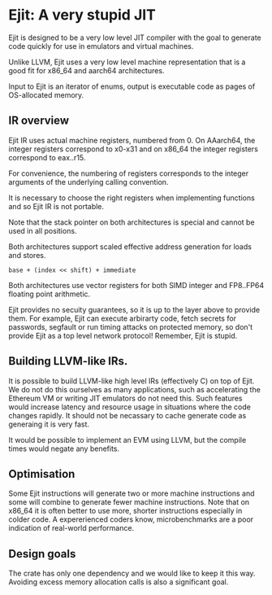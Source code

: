 # Ejit: A very stupid JIT

Ejit is designed to be a very low level JIT compiler with the goal
to generate code quickly for use in emulators and virtual machines.

Unlike LLVM, Ejit uses a very low level machine representation that is
a good fit for x86_64 and aarch64 architectures.

Input to Ejit is an iterator of enums, output is executable code as pages
of OS-allocated memory.

## IR overview

Ejit IR uses actual machine registers, numbered from 0.
On AAarch64, the integer registers correspond to x0-x31
and on x86_64 the integer registers correspond to eax..r15.

For convenience, the numbering of registers corresponds to
the integer arguments of the underlying calling convention.

It is necessary to choose the right registers when implementing
functions and so Ejit IR is not portable.

Note that the stack pointer on both architectures is special
and cannot be used in all positions.

Both architectures support scaled effective address generation
for loads and stores.

```
base + (index << shift) + immediate
```

Both architectures use vector registers for both SIMD integer
and FP8..FP64 floating point arithmetic.

Ejit provides no secuity guarantees, so it is up to the layer above
to provide them. For example, Ejit can execute arbirarty code,
fetch secrets for passwords, segfault or run timing attacks on
protected memory, so don't provide Ejit as a top level network
protocol! Remember, Ejit is stupid.

## Building LLVM-like IRs.

It is possible to build LLVM-like high level IRs (effectively C)
on top of Ejit. We do not do this ourselves as many applications, such as
accelerating the Ethereum VM or writing JIT emulators do not
need this. Such features would increase latency and resource usage
in situations where the code changes rapidly. It should not be necassary
to cache generate code as generaing it is very fast.

It would be possible to implement an EVM using LLVM, but the compile
times would negate any benefits.

## Optimisation

Some Ejit instructions will generate two or more machine instructions
and some will combine to generate fewer machine instructions. Note
that on x86_64 it is often better to use more, shorter instructions
especially in colder code. A expererienced coders know, microbenchmarks
are a poor indication of real-world performance.

## Design goals

The crate has only one dependency and we would like to keep it this way.
Avoiding excess memory allocation calls is also a significant goal.


